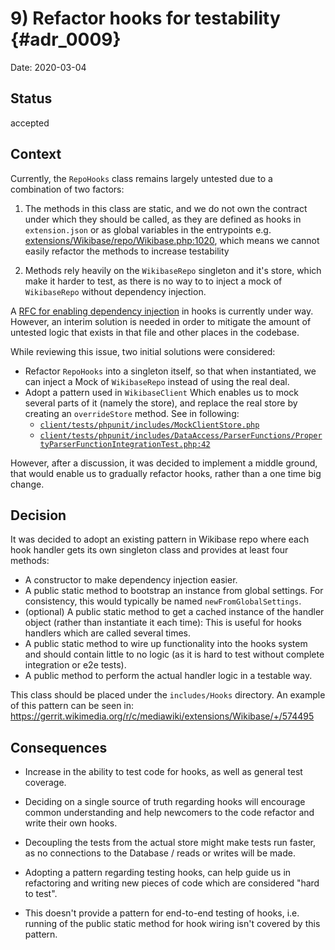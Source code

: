 # 9) Refactor hooks for testability {#adr_0009}

Date: 2020-03-04

## Status

accepted

## Context

Currently, the `RepoHooks` class remains largely untested due to a combination of two factors:

1. The methods in this class are static, and we do not own the contract under which they should be called, as they are
   defined as hooks in `extension.json` or as global variables in the entrypoints e.g. [extensions/Wikibase/repo/Wikibase.php:1020](https://github.com/wikimedia/mediawiki-extensions-Wikibase/blob/7b20d22b3c0bbc37ad23f63e38fadc9b1f2ca057/repo/Wikibase.php#L1020), which means we cannot easily refactor the methods to increase testability

2. Methods rely heavily on the `WikibaseRepo` singleton and it's store, which make it harder to test, as there is no
   way to to inject a mock of `WikibaseRepo` without dependency injection.

A [RFC for enabling dependency injection](https://phabricator.wikimedia.org/T240307) in hooks is currently under way.
However, an interim solution is needed in order to mitigate the amount of untested logic that exists in that file
and other places in the codebase.

While reviewing this issue, two initial solutions were considered:

- Refactor `RepoHooks` into a singleton itself, so that when instantiated, we can inject a Mock of `WikibaseRepo`
  instead of using the real deal.
- Adopt a pattern used in `WikibaseClient` Which enables us to mock several parts of it (namely the store), and replace
  the real store by creating an `overrideStore` method. See in following:
    - [`client/tests/phpunit/includes/MockClientStore.php`](https://github.com/wikimedia/mediawiki-extensions-Wikibase/blob/master/client/tests/phpunit/includes/MockClientStore.php)
    - [`client/tests/phpunit/includes/DataAccess/ParserFunctions/PropertyParserFunctionIntegrationTest.php:42`](https://github.com/wikimedia/mediawiki-extensions-Wikibase/blob/master/client/tests/phpunit/includes/DataAccess/ParserFunctions/PropertyParserFunctionIntegrationTest.php#L42)

However, after a discussion, it was decided to implement a middle ground, that would enable us to gradually refactor
hooks, rather than a one time big change.

## Decision

It was decided to adopt an existing pattern in Wikibase repo where each hook handler gets its own singleton class and
provides at least four methods:

- A constructor to make dependency injection easier.
- A public static method to bootstrap an instance from global settings. For consistency, this would typically be named
  `newFromGlobalSettings`.
- (optional) A public static method to get a cached instance of the handler object (rather than instantiate it each time):
  This is useful for hooks handlers which are called several times.
- A public static method to wire up functionality into the hooks system and should contain little to no logic (as it is
  hard to test without complete integration or e2e tests).
- A public method to perform the actual handler logic in a testable way.

This class should be placed under the `includes/Hooks` directory. An example of this pattern can be seen in:
https://gerrit.wikimedia.org/r/c/mediawiki/extensions/Wikibase/+/574495

## Consequences

- Increase in the ability to test code for hooks, as well as general test coverage.

- Deciding on a single source of truth regarding hooks will encourage common understanding and help newcomers to the
  code refactor and write their own hooks.

- Decoupling the tests from the actual store might make tests run faster, as no connections to the Database / reads or
  writes will be made.

- Adopting a pattern regarding testing hooks, can help guide us in refactoring and writing new
  pieces of code which are considered "hard to test".

- This doesn't provide a pattern for end-to-end testing of hooks, i.e. running of the public static method for hook
  wiring isn't covered by this pattern.
